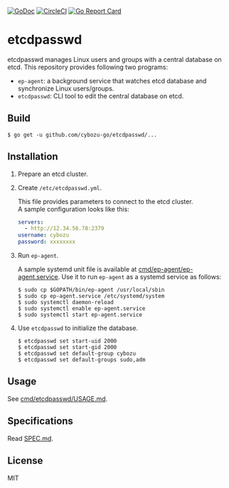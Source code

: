 [![GoDoc](https://godoc.org/github.com/cybozu-go/etcdpasswd?status.svg)][godoc]
[![CircleCI](https://circleci.com/gh/cybozu-go/etcdpasswd.svg?style=svg)](https://circleci.com/gh/cybozu-go/etcdpasswd)
[![Go Report Card](https://goreportcard.com/badge/github.com/cybozu-go/etcdpasswd)](https://goreportcard.com/report/github.com/cybozu-go/etcdpasswd)

etcdpasswd
==========

etcdpasswd manages Linux users and groups with a central database on etcd.
This repository provides following two programs:

* `ep-agent`: a background service that watches etcd database and synchronize Linux users/groups.
* `etcdpasswd`: CLI tool to edit the central database on etcd.

Build
-----

```console
$ go get -u github.com/cybozu-go/etcdpasswd/...
```

Installation
------------

1. Prepare an etcd cluster.

1. Create `/etc/etcdpasswd.yml`.

    This file provides parameters to connect to the etcd cluster.  
    A sample configuration looks like this:

    ```yaml
    servers:
      - http://12.34.56.78:2379
    username: cybozu
    password: xxxxxxxx
    ```

1. Run `ep-agent`.

    A sample systemd unit file is available at [cmd/ep-agent/ep-agent.service](cmd/ep-agent/ep-agent.service).
    Use it to run `ep-agent` as a systemd service as follows:

    ```console
    $ sudo cp $GOPATH/bin/ep-agent /usr/local/sbin
    $ sudo cp ep-agent.service /etc/systemd/system
    $ sudo systemctl daemon-reload
    $ sudo systemctl enable ep-agent.service
    $ sudo systemctl start ep-agent.service
    ```

1. Use `etcdpasswd` to initialize the database.

    ```console
    $ etcdpasswd set start-uid 2000
    $ etcdpasswd set start-gid 2000
    $ etcdpasswd set default-group cybozu
    $ etcdpasswd set default-groups sudo,adm
    ```

Usage
-----

See [cmd/etcdpasswd/USAGE.md](cmd/etcdpasswd/USAGE.md).

Specifications
--------------

Read [SPEC.md](SPEC.md).

License
-------

MIT

[godoc]: https://godoc.org/github.com/cybozu-go/etcdpasswd

